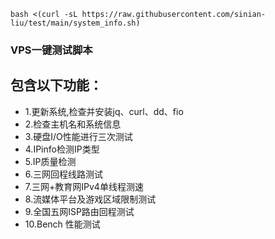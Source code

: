 ```
bash <(curl -sL https://raw.githubusercontent.com/sinian-liu/test/main/system_info.sh)
```
### VPS一键测试脚本


## 包含以下功能：
- 1.更新系统,检查并安装jq、curl、dd、fio
- 2.检查主机名和系统信息
- 3.硬盘I/O性能进行三次测试
- 4.IPinfo检测IP类型
- 5.IP质量检测
- 6.三网回程线路测试
- 7.三网+教育网IPv4单线程测速
- 8.流媒体平台及游戏区域限制测试
- 9.全国五网ISP路由回程测试
- 10.Bench 性能测试
